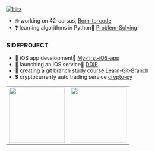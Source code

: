 [![Hits](https://hits.seeyoufarm.com/api/count/incr/badge.svg?url=https%3A%2F%2Fgithub.com%2Feuiminnn&count_bg=%23000000&title_bg=%23000000&icon=ghostery.svg&icon_color=%23FFFFFF&title=hits&edge_flat=false)](https://hits.seeyoufarm.com)

- 🤓  working on 42-cursus, [Born-to-code](https://github.com/euiminnn/Born-to-code)
- ❓  learning algorithms in Python🐍 [Problem-Solving](https://github.com/euiminnn/Programmers)

### SIDEPROJECT

- 🍏  iOS app development📱 [My-first-iOS-app](https://github.com/euiminnn/My-first-iOS-app)
- 🍎  launching an iOS service📲 [DDIP](https://github.com/rkskekzzz/ddip)
- 🌴  creating a git branch study course [Learn-Git-Branch](https://github.com/euiminnn/Learn-Git-Branch)
- 💲  cryptocurrenty auto trading service [crypto-py](https://github.com/euiminnn/crypto-py)

<table><tr>
	<td valign="top" width="50%">
		<img src="https://github-readme-stats.vercel.app/api?username=euiminnn&show_icons=true&count_private=true&hide_border=true" style="height: 150px"/>
	</td>
	<td valign="top" width="50%">
		<img src="https://github-readme-stats.vercel.app/api/top-langs/?username=euiminnn&hide_border=true&layout=compact" style="height: 150px"/>
	</td>
</tr></table>

